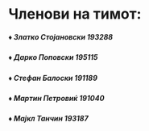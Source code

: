 <htm>
<head>
</head>
<body>
 <h1>Членови на тимот:</h1>
 <div>
 <!--<img src="https://encrypted-tbn0.gstatic.com/images?q=tbn:ANd9GcQf5QzxaCEfNeGO6khaCr9SURwRaDeccV7fBg&usqp=CAU" />-->
<h5>♦ Златко Стојановски 193288</h5>
<h5>♦ Дарко Поповски 195115</h5>
<h5>♦ Стефан Балоски 191189</h5>
<h5>♦ Мартин Петровиќ 191040</h5>
<h5>♦ Мајкл Танчин 193187</h5>
</div>
<h1></h1>
</body>
</html>



